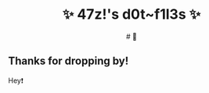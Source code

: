 
<h1 align="center">✨ 47z!'s d0t~f1l3s ✨</h1>
<div align="center">
# 👾
</div>

## **Thanks for dropping by!**

<!--<img src="https://raw.githubusercontent.com/47z1Lu7h/dotfiles/refs/heads/main/.github/assets/image.png" alt="img" align="right" width="400px">-->

Hey:exclamation:
